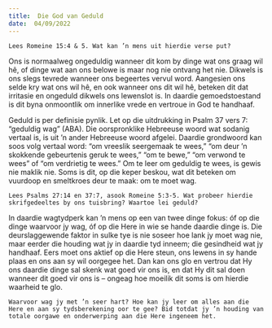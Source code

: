 ```yaml
---
title:  Die God van Geduld
date:  04/09/2022
---
```


`Lees Romeine 15:4 & 5. Wat kan ’n mens uit hierdie verse put?`

Ons is normaalweg ongeduldig wanneer dit kom by dinge wat ons graag wil hê, of dinge wat aan ons belowe is maar nog nie ontvang het nie. Dikwels is ons slegs tevrede wanneer ons begeertes vervul word. Aangesien ons selde kry wat ons wil hê, en ook wanneer ons dit wil hê, beteken dit dat irritasie en ongeduld dikwels ons lewenslot is. In daardie gemoedstoestand is dit byna onmoontlik om innerlike vrede en vertroue in God te handhaaf.

Geduld is per definisie pynlik. Let op die uitdrukking in Psalm 37 vers 7: “geduldig wag” (ABA). Die oorspronklike Hebreeuse woord wat sodanig vertaal is, is uit ’n ander Hebreeuse woord afgelei. Daardie grondwoord kan soos volg vertaal word: “om vreeslik seergemaak te wees,” “om deur ’n skokkende gebeurtenis geruk te wees,” “om te bewe,” “om verwond te wees” of “om verdrietig te wees.” Om te leer om geduldig te wees, is gewis nie maklik nie. Soms is dit, op die keper beskou, wat dit beteken om vuurdoop en smeltkroes deur te maak: om te moet wag.

`Lees Psalms 27:14 en 37:7, asook Romeine 5:3-5. Wat probeer hierdie skrifgedeeltes by ons tuisbring? Waartoe lei geduld?`

In daardie wagtydperk kan ’n mens op een van twee dinge fokus: óf op die dinge waarvoor jy wag, óf op die Here in wie se hande daardie dinge is. Die deurslaggewende faktor in sulke tye is nie soseer hoe lank jy moet wag nie, maar eerder die houding wat jy in daardie tyd inneem; die gesindheid wat jy handhaaf. Eers moet ons aktief op die Here steun, ons lewens in sy hande plaas en ons aan sy wil oorgegee het. Dan kan ons glo en vertrou dat Hy ons daardie dinge sal skenk wat goed vir ons is, en dat Hy dit sal doen wanneer dit goed vir ons is – ongeag hoe moeilik dit soms is om hierdie waarheid te glo.

`Waarvoor wag jy met ’n seer hart? Hoe kan jy leer om alles aan die Here en aan sy tydsberekening oor te gee? Bid totdat jy ’n houding van totale oorgawe en onderwerping aan die Here ingeneem het.`